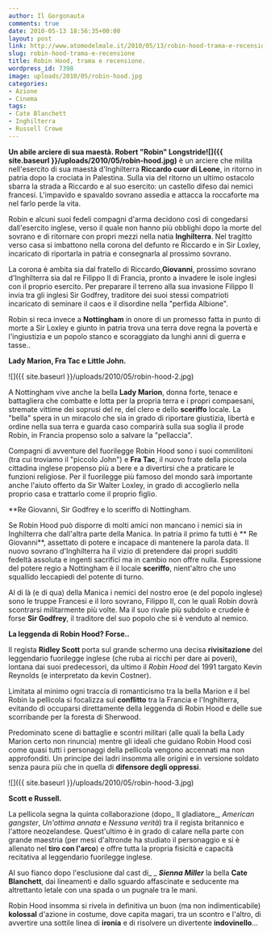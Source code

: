 ```yaml
---
author: Il Gorgonauta
comments: true
date: 2010-05-13 18:56:35+00:00
layout: post
link: http://www.atomodelmale.it/2010/05/13/robin-hood-trama-e-recensione/
slug: robin-hood-trama-e-recensione
title: Robin Hood, trama e recensione.
wordpress_id: 7398
image: uploads/2010/05/robin-hood.jpg
categories:
- Azione
- Cinema
tags:
- Cate Blanchett
- Inghilterra
- Russell Crowe
---
```


**Un abile arciere di sua maestà. Robert "Robin" Longstride![]({{ site.baseurl }}/uploads/2010/05/robin-hood.jpg)** è un arciere che milita nell'esercito di sua maestà d'Inghilterra **Riccardo cuor di Leone**, in ritorno in patria dopo la crociata in Palestina. Sulla via del ritorno un ultimo ostacolo sbarra la strada a Riccardo e al suo esercito: un castello difeso dai nemici francesi. L'impavido e spavaldo sovrano assedia e attacca la roccaforte ma nel farlo perde la vita.

Robin e alcuni suoi fedeli compagni d'arma decidono così di congedarsi dall'esercito inglese, verso il quale non hanno più obblighi dopo la morte del sovrano e di ritornare con propri mezzi nella natia **Inghilterra**. Nel tragitto verso casa si imbattono nella corona del defunto re Riccardo e in Sir Loxley, incaricato di riportarla in patria e consegnarla al prossimo sovrano.

La corona è ambita sia dal fratello di Riccardo,**Giovanni**, prossimo sovrano d'Inghilterra sia dal re Filippo II di Francia, pronto a invadere le isole inglesi con il proprio esercito. Per preparare il terreno alla sua invasione Filippo II invia tra gli inglesi Sir Godfrey, traditore dei suoi stessi compatrioti incaricato di seminare il caos e il disordine nella "perfida Albione".

Robin si reca invece a **Nottingham** in onore di un promesso fatta in punto di morte a Sir Loxley e giunto in patria trova una terra dove regna la povertà e l'ingiustizia e un popolo stanco e scoraggiato da lunghi anni di guerra e tasse..

**Lady Marion, Fra Tac e Little John.**

![]({{ site.baseurl }}/uploads/2010/05/robin-hood-2.jpg)

A Nottingham vive anche la bella **Lady Marion**, donna forte, tenace e battagliera che combatte e lotta per la propria terra e i propri compaesani, stremate vittime dei soprusi del re, del clero e dello **sceriffo** locale. La "bella" spera in un miracolo che sia in grado di riportare giustizia, libertà e ordine nella sua terra e guarda caso comparirà sulla sua soglia il prode Robin, in Francia propenso solo a salvare la "pellaccia".

Compagni di avventure del fuorilegge Robin Hood sono i suoi commilitoni (tra cui troviamo il "piccolo John") e **Fra Tac**, il nuovo frate della piccola cittadina inglese propenso più a bere e a divertirsi che a praticare le funzioni religiose. Per il fuorilegge più famoso del mondo sarà importante anche l'aiuto offerto da Sir Walter Loxley, in grado di accoglierlo nella proprio casa e trattarlo come il proprio figlio.

**Re Giovanni, Sir Godfrey e lo sceriffo di Nottingham.

Se Robin Hood può disporre di molti amici non mancano i nemici sia in Inghilterra che dall'altra parte della Manica. In patria il primo fa tutti è ** Re Giovanni**, assettato di potere e incapace di mantenere la parola data. Il nuovo sovrano d'Inghilterra ha il vizio di pretendere dai propri sudditi fedeltà assoluta e ingenti sacrifici ma in cambio non offre nulla. Espressione del potere regio a Nottingham è il locale **sceriffo**, nient'altro che uno squallido leccapiedi del potente di turno.

Al di là (e di qua) della Manica i nemici del nostro eroe (e del popolo inglese) sono le truppe Francesi e il loro sovrano, Filippo II, con le quali Robin dovrà scontrarsi militarmente più volte. Ma il suo rivale più subdolo e crudele è forse **Sir Godfrey**, il traditore del suo popolo che si è venduto al nemico.

**La leggenda di Robin Hood? Forse..**

Il regista **Ridley Scott** porta sul grande schermo una decisa **rivisitazione** del leggendario fuorilegge inglese (che ruba ai ricchi per dare ai poveri), lontana dai suoi predecessori, da ultimo il _Robin Hood_ del 1991 targato Kevin Reynolds (e interpretato da kevin Costner).

Limitata al minimo ogni traccia di romanticismo tra la bella Marion e il bel Robin la pellicola si focalizza sul **conflitto** tra la Francia e l'Inghilterra, evitando di occuparsi direttamente della leggenda di Robin Hood e delle sue scorribande per la foresta di Sherwood.

Predominato scene di battaglie e scontri militari (alle quali la bella Lady Marion certo non rinuncia) mentre gli ideali che guidano Robin Hood così come quasi tutti i personaggi della pellicola vengono accennati ma non approfonditi. Un principe dei ladri insomma alle origini e in versione soldato senza paura più che in quella di **difensore degli oppressi**.

![]({{ site.baseurl }}/uploads/2010/05/robin-hood-3.jpg)

**Scott e Russell.**

La pellicola segna la quinta collaborazione (dopo_ Il gladiatore_, _American gangster_, _Un'ottima annata_ e _Nessuna verità_) tra il regista britannico e l'attore neozelandese. Quest'ultimo è in grado di calare nella parte con grande maestria (per mesi d'altronde ha studiato il personaggio e si è allenato nel **tiro con l'arco**) e offre tutta la propria fisicità e capacità recitativa al leggendario fuorilegge inglese.

Al suo fianco dopo l'esclusione dal cast di_ _ **_Sienna Miller_** la bella **Cate Blanchett**, dai lineamenti e dallo sguardo affascinate e seducente ma altrettanto letale con una spada o un pugnale tra le mani.

Robin Hood insomma si rivela in definitiva un buon (ma non indimenticabile) **kolossal** d'azione in costume, dove capita magari, tra un scontro e l'altro, di avvertire una sottile linea di **ironia** e di risolvere un divertente **indovinello**...
